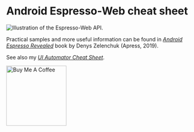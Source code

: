 # Android Espresso-Web cheat sheet

<img src="./web_cheat_sheet_espresso.jpg" alt="Illustration of the Espresso-Web API."/>

Practical samples and more useful information can be found in [*Android Espresso Revealed*](https://www.apress.com/9781484243145) book by Denys Zelenchuk (Apress, 2019).

See also my [*UI Automator Cheat Sheet*](https://github.com/denyszelenchuk/ui-automator-cheat-sheet).

<a href="https://www.buymeacoffee.com/dmzet" target="_blank">
    <img src="https://cdn.buymeacoffee.com/buttons/v2/default-yellow.png" alt="Buy Me A Coffee" width="160">
</a>
